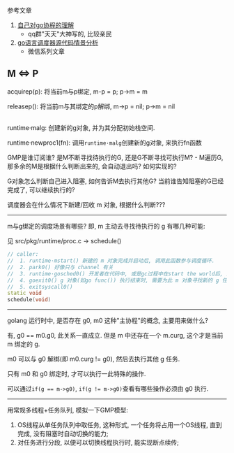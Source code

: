 参考文章

1. [自己对go协程的理解](https://www.jianshu.com/p/4267cfbbc2d1)
    - qq群"天天"大神写的, 比较亲民
2. [go语言调度器源代码情景分析](https://mp.weixin.qq.com/mp/homepage?sn=8fc2b63f53559bc0cee292ce629c4788&__biz=MzU1OTg5NDkzOA%3D%3D&scene=18&hid=1&devicetype=iOS13.1.2&version=17000831&lang=zh_CN&nettype=WIFI&ascene=0&session_us=gh_ceeb25947b8b&fontScale=100&pass_ticket=CiGLC18BKjQ8hvKyiMSivuT%2ByXVZrOOaysEtqZt15G6c55gdqBGw7H11c4lzLcEG&wx_header=1&scene=1)
    - 微信系列文章

## M <=> P

acquirep(p): 将当前m与p绑定, m-p = p; p->m = m

releasep(): 将当前m与其绑定的p解绑, m->p = nil; p->m = nil

## 

runtime·malg: 创建新的g对象, 并为其分配初始栈空间.

runtime·newproc1(fn): 调用`runtime·malg`创建新的g对象, 来执行fn函数


GMP是谁订阅谁? 是M不断寻找待执行的G, 还是G不断寻找可执行M?
    - M遍历G, 那多余的M是根据什么判断出来的, 会自动退出吗? 如何实现的?

G对象怎么判断自己进入阻塞, 如何告诉M去执行其他G? 当前谁告知阻塞的G已经完成了, 可以继续执行的?

调度器会在什么情况下新建/回收 m 对象, 根据什么判断??? 

------

m与g绑定的调度场景有哪些? 即, m 主动去寻找待执行的 g 有哪几种可能:

见 src/pkg/runtime/proc.c -> schedule()

```c++
// caller: 
// 	1. runtime·mstart() 新建的 m 对象完成并启动后, 调用此函数参与调度循环.
// 	2. park0() 好像只与 channel 有关
// 	3. runtime·gosched0() 开发者在代码中, 或是gc过程中在start the world后, 通知 m0 主动进行重新调度;
// 	4. goexit0() g 对象(如go func()) 执行结束时, 需要为此 m 对象寻找新的 g 任务
// 	5. exitsyscall0()
static void
schedule(void)
```

------

golang 运行时中, 是否存在 g0, m0 这种"主协程"的概念, 主要用来做什么?

有, g0 == m0.g0, 此关系一直成立. 但是 m 中还存在一个 m.curg, 这个才是当前 m 绑定的 g.

m0 可以与 g0 解绑(即 m0.curg != g0), 然后去执行其他 g 任务.

只有 m0 和 g0 绑定时, 才可以执行一此特殊的操作.

可以通过`if(g == m->g0)`, `if(g != m->g0)`查看有哪些操作必须由 g0 执行.

------

用常规多线程+任务队列, 模拟一下GMP模型:

1. OS线程从单任务队列中取任务, 这种形式, 一个任务将占用一个OS线程, 直到完成, 没有阻塞时自动切换的能力;
2. 对任务进行分段, 以便可以切换线程执行时, 能实现断点续传;

